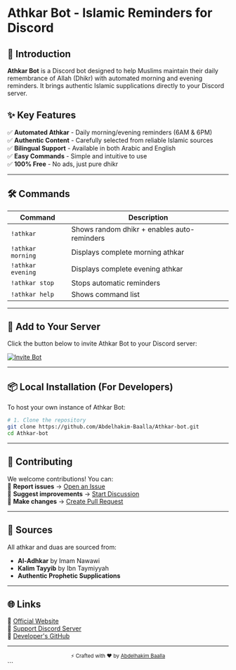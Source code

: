 # Athkar Bot - Islamic Reminders for Discord  


## 📖 Introduction  
**Athkar Bot** is a Discord bot designed to help Muslims maintain their daily remembrance of Allah (Dhikr) with automated morning and evening reminders. It brings authentic Islamic supplications directly to your Discord server.


## ✨ Key Features  
✅ **Automated Athkar** - Daily morning/evening reminders (6AM & 6PM)  
✅ **Authentic Content** - Carefully selected from reliable Islamic sources  
✅ **Bilingual Support** - Available in both Arabic and English  
✅ **Easy Commands** - Simple and intuitive to use  
✅ **100% Free** - No ads, just pure dhikr  

---

## 🛠️ Commands  

| Command                  | Description                                |
|-------------------------|------------------------------------------|
| `!athkar`               | Shows random dhikr + enables auto-reminders |
| `!athkar morning`       | Displays complete morning athkar          |
| `!athkar evening`       | Displays complete evening athkar          |
| `!athkar stop`          | Stops automatic reminders                |
| `!athkar help`          | Shows command list                       |

---

## 🔌 Add to Your Server  
Click the button below to invite Athkar Bot to your Discord server:  

[![Invite Bot](https://img.shields.io/badge/-Invite_Athkar_Bot-7289DA?style=for-the-badge&logo=discord)](https://discord.com/oauth2/authorize?client_id=1368232333349486724&scope=bot&permissions=67584)

---

## 📦 Local Installation (For Developers)  
To host your own instance of Athkar Bot:

```bash
# 1. Clone the repository
git clone https://github.com/Abdelhakim-Baalla/Athkar-bot.git
cd Athkar-bot

```
---

## 🤝 Contributing  
We welcome contributions! You can:  
🔹 **Report issues** → [Open an Issue](https://github.com/Abdelhakim-Baalla/Athkar-bot/issues)  
🔹 **Suggest improvements** → [Start Discussion](https://github.com/Abdelhakim-Baalla/Athkar-bot/discussions)  
🔹 **Make changes** → [Create Pull Request](https://github.com/Abdelhakim-Baalla/Athkar-bot/pulls)  

---

## 📜 Sources  
All athkar and duas are sourced from:  
- **Al-Adhkar** by Imam Nawawi  
- **Kalim Tayyib** by Ibn Taymiyyah  
- **Authentic Prophetic Supplications**  

---

## 🌐 Links  
🔗 [Official Website](https://athkar-bot.vercel.app/)  
🔗 [Support Discord Server](https://discord.gg/uG7MxUvw4w)  
🔗 [Developer's GitHub](https://github.com/Abdelhakim-Baalla)  

---

<div align="center">
  <sub>⚡ Crafted with ❤️ by <a href="https://github.com/Abdelhakim-Baalla">Abdelhakim Baalla</a></sub>
</div>
```
